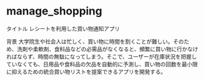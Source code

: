 # manage_shopping

タイトル レシートを利用した買い物通知アプリ

背景 大学院生や社会人は忙しく、買い物に時間を割くことが難しい。そのため、洗剤や柔軟剤、食料品などの必需品がなくなると、頻繁に買い物に行かなければならず、時間の無駄になってしまう。そこで、ユーザーが在庫状況を把握していなくても、日用品や食料品の欠品を自動的に予測し、買い物の回数を最小限に抑えるための統合買い物リストを提案できるアプリを開発する。
